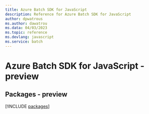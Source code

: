 ```yaml
---
title: Azure Batch SDK for JavaScript
description: Reference for Azure Batch SDK for JavaScript
author: dpwatrous
ms.author: dawatrou
ms.data: 04/03/2023
ms.topic: reference
ms.devlang: javascript
ms.service: batch
---
```

# Azure Batch SDK for JavaScript - preview
## Packages - preview
[!INCLUDE [packages](batch-index.md)]